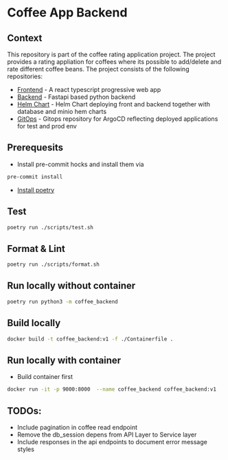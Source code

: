 # Coffee App Backend

## Context
This repository is part of the coffee rating application project. The project
provides a rating appliation for coffees where its possible to add/delete and
rate different coffee beans. The project consists of the following repositories:
- [Frontend](https://github.com/andifg/coffee_frontend_ts.git) - A react typescript progressive web app
- [Backend](https://github.com/andifg/coffee_backend.git) - Fastapi based python backend
- [Helm Chart](https://github.com/andifg/coffee-app-chart.git) - Helm Chart deploying front and backend together with database and minio hem charts
- [GitOps](https://github.com/andifg/coffee-app-gitops.git) - Gitops repository for ArgoCD reflecting deployed applications for test and prod env
## Prerequesits

- Install pre-commit hocks and install them via
```bash
pre-commit install
```

- [Install poetry](https://python-poetry.org/)

## Test
```bash
poetry run ./scripts/test.sh
```

## Format & Lint
```bash
poetry run ./scripts/format.sh
```

## Run locally without container
```bash
poetry run python3 -m coffee_backend
```

## Build locally
```bash
docker build -t coffee_backend:v1 -f ./Containerfile .
```

## Run locally with container
- Build container first

```bash
docker run -it -p 9000:8000  --name coffee_backend coffee_backend:v1
```


## TODOs:
- Include pagination in coffee read endpoint
- Remove the db_session depens from API Layer to Service layer
- Include responses in the api endpoints to document error message styles